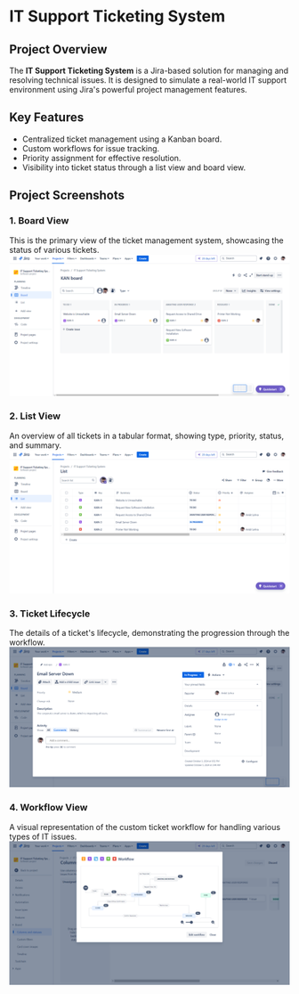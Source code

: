 # IT Support Ticketing System

## Project Overview
The **IT Support Ticketing System** is a Jira-based solution for managing and resolving technical issues. It is designed to simulate a real-world IT support environment using Jira's powerful project management features.

## Key Features
- Centralized ticket management using a Kanban board.
- Custom workflows for issue tracking.
- Priority assignment for effective resolution.
- Visibility into ticket status through a list view and board view.

## Project Screenshots

### 1. Board View
This is the primary view of the ticket management system, showcasing the status of various tickets.
![Board View](Board_View.png)

### 2. List View
An overview of all tickets in a tabular format, showing type, priority, status, and summary.
![List View](List_View.png)

### 3. Ticket Lifecycle
The details of a ticket's lifecycle, demonstrating the progression through the workflow.
![Ticket Lifecycle](Sample_Ticket.png)

### 4. Workflow View
A visual representation of the custom ticket workflow for handling various types of IT issues.
![Workflow View](Workflow.png)
